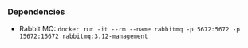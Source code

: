 ### Dependencies
- Rabbit MQ: 
`docker run -it --rm --name rabbitmq -p 5672:5672 -p 15672:15672 rabbitmq:3.12-management`
